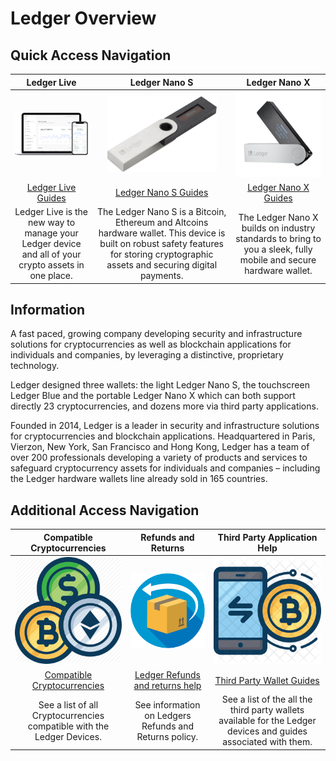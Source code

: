 # Ledger Overview

## Quick Access Navigation

| Ledger Live                                                                                         | Ledger Nano S                               | Ledger Nano X                               |
|:-----------------------------------------------------------------------------------------------------:|:---------------------------------------------:|:---------------------------------------------:|
| [<img src="../../Images/LedgerLive.png" title="Ledger Live" width="175"/>](../Ledger/LedgerLive/LedgerLiveOverview.md)|  [<img src="../../Images/LedgerNanoS.png" title="Ledger Nano S"  width="175" />](../Ledger/LedgerNanoS/LedgerNanoSOverview.md) | [<img src="../../Images/LedgerNanoX.png" title="Ledger Nano X"  width="175" />](../Ledger/LedgerNanoX/LedgerNanoXOverview.md) |
| [Ledger Live Guides](../Ledger/LedgerLive/LedgerLiveOverview.md)     | [Ledger Nano S Guides](../Ledger/LedgerNanoS/LedgerNanoSOverview.md)                   | [Ledger Nano X Guides](../Ledger/LedgerNanoX/LedgerNanoXOverview.md)                   |
| Ledger Live is the new way to manage your Ledger device and all of your crypto assets in one place. | The Ledger Nano S is a Bitcoin, Ethereum and Altcoins hardware wallet. This device is built on robust safety features for storing cryptographic assets and securing digital payments.                                            | The Ledger Nano X builds on industry standards to bring to you a sleek, fully mobile and secure hardware wallet.                                            |

## Information

A fast paced, growing company developing security and infrastructure solutions for cryptocurrencies
as well as blockchain applications for individuals and companies,
by leveraging a distinctive, proprietary technology.

Ledger designed three wallets: the light Ledger Nano S, the touchscreen Ledger Blue and the portable Ledger Nano X which can both support directly 23 cryptocurrencies, and dozens more via third party applications.

Founded in 2014, Ledger is a leader in security and infrastructure solutions for cryptocurrencies and blockchain applications. Headquartered in Paris, Vierzon, New York, San Francisco and Hong Kong, Ledger has a team of over 200 professionals developing a variety of products and services to safeguard cryptocurrency assets for individuals and companies – including the Ledger hardware wallets line already sold in 165 countries.

## Additional Access Navigation
| Compatible Cryptocurrencies                                                                                         | Refunds and Returns                               | Third Party Application Help                               |
|:-----------------------------------------------------------------------------------------------------:|:---------------------------------------------:|:---------------------------------------------:|
| [<img src="../../Images/CompatibleCryptocurrencies.png" title="CompatibleCryptocurrencies" width="175"/>](../Ledger/CompatibleCryptocurrencies.md)|  [<img src="../../Images/Returns.png" title="Ledger Nano S"  width="175" />](../Ledger/LedgerWarrantyReturns/LedgerRMAProcedure.md) | [<img src="../../Images/ThirdParty.png" title="Third Party"  width="175" />](../Ledger/CompatibleCryptocurrencies/#third-party-wallet-applications) |
| [Compatible Cryptocurrencies](../Ledger/CompatibleCryptocurrencies.md)     | [Ledger Refunds and returns help](../Ledger/LedgerWarrantyReturns/LedgerRMAProcedure.md)                   | [Third Party Wallet Guides](../CompatibleCryptocurrencies/#third-party-wallet-applications)                   |
| See a list of all Cryptocurrencies compatible with the Ledger Devices. | See information on Ledgers Refunds and Returns policy.                                            | See a list of the all the third party wallets available for the Ledger devices and guides associated with them.                                            |

